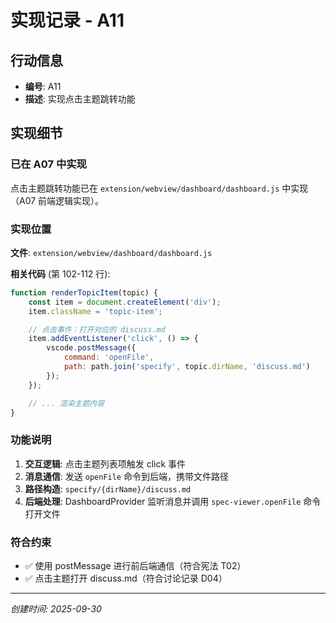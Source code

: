 # 实现记录 - A11

## 行动信息
- **编号**: A11
- **描述**: 实现点击主题跳转功能

## 实现细节

### 已在 A07 中实现

点击主题跳转功能已在 `extension/webview/dashboard/dashboard.js` 中实现（A07 前端逻辑实现）。

### 实现位置

**文件**: `extension/webview/dashboard/dashboard.js`

**相关代码** (第 102-112 行):
```javascript
function renderTopicItem(topic) {
    const item = document.createElement('div');
    item.className = 'topic-item';

    // 点击事件：打开对应的 discuss.md
    item.addEventListener('click', () => {
        vscode.postMessage({
            command: 'openFile',
            path: path.join('specify', topic.dirName, 'discuss.md')
        });
    });

    // ... 渲染主题内容
}
```

### 功能说明

1. **交互逻辑**: 点击主题列表项触发 click 事件
2. **消息通信**: 发送 `openFile` 命令到后端，携带文件路径
3. **路径构造**: `specify/{dirName}/discuss.md`
4. **后端处理**: DashboardProvider 监听消息并调用 `spec-viewer.openFile` 命令打开文件

### 符合约束

- ✅ 使用 postMessage 进行前后端通信（符合宪法 T02）
- ✅ 点击主题打开 discuss.md（符合讨论记录 D04）

---
*创建时间: 2025-09-30*